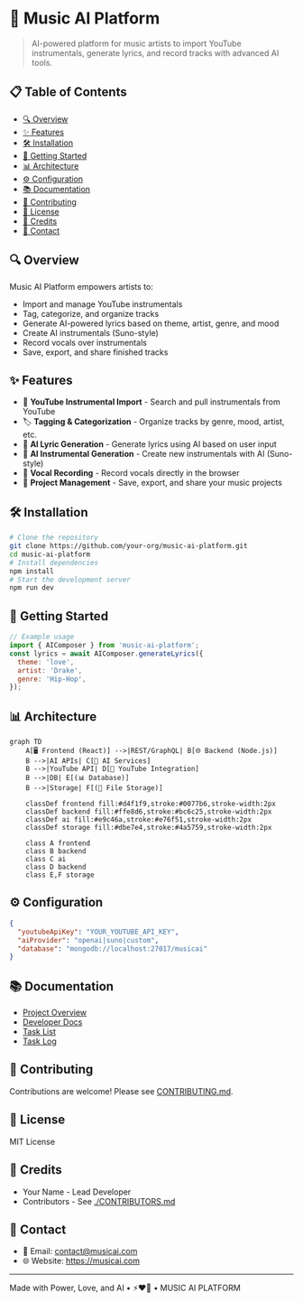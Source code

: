 # 🎵 Music AI Platform

> AI-powered platform for music artists to import YouTube instrumentals, generate lyrics, and record tracks with advanced AI tools.

## 📋 Table of Contents
- [🔍 Overview](#-overview)
- [✨ Features](#-features)
- [🛠️ Installation](#-installation)
- [🚀 Getting Started](#-getting-started)
- [📊 Architecture](#-architecture)
- [⚙️ Configuration](#-configuration)
- [📚 Documentation](#-documentation)
- [🤝 Contributing](#-contributing)
- [📃 License](#-license)
- [👥 Credits](#-credits)
- [📧 Contact](#-contact)

## 🔍 Overview

Music AI Platform empowers artists to:
- Import and manage YouTube instrumentals
- Tag, categorize, and organize tracks
- Generate AI-powered lyrics based on theme, artist, genre, and mood
- Create AI instrumentals (Suno-style)
- Record vocals over instrumentals
- Save, export, and share finished tracks

## ✨ Features
- 🎼 **YouTube Instrumental Import** - Search and pull instrumentals from YouTube
- 🏷️ **Tagging & Categorization** - Organize tracks by genre, mood, artist, etc.
- 🤖 **AI Lyric Generation** - Generate lyrics using AI based on user input
- 🎹 **AI Instrumental Generation** - Create new instrumentals with AI (Suno-style)
- 🎤 **Vocal Recording** - Record vocals directly in the browser
- 💾 **Project Management** - Save, export, and share your music projects

## 🛠️ Installation

```bash
# Clone the repository
git clone https://github.com/your-org/music-ai-platform.git
cd music-ai-platform
# Install dependencies
npm install
# Start the development server
npm run dev
```

## 🚀 Getting Started

```javascript
// Example usage
import { AIComposer } from 'music-ai-platform';
const lyrics = await AIComposer.generateLyrics({
  theme: 'love',
  artist: 'Drake',
  genre: 'Hip-Hop',
});
```

## 📊 Architecture

```mermaid
graph TD
    A[🖥️ Frontend (React)] -->|REST/GraphQL| B[🌐 Backend (Node.js)]
    B -->|AI APIs| C[🤖 AI Services]
    B -->|YouTube API| D[🎼 YouTube Integration]
    B -->|DB| E[(📊 Database)]
    B -->|Storage| F[(📁 File Storage)]

    classDef frontend fill:#d4f1f9,stroke:#0077b6,stroke-width:2px
    classDef backend fill:#ffe8d6,stroke:#bc6c25,stroke-width:2px
    classDef ai fill:#e9c46a,stroke:#e76f51,stroke-width:2px
    classDef storage fill:#dbe7e4,stroke:#4a5759,stroke-width:2px

    class A frontend
    class B backend
    class C ai
    class D backend
    class E,F storage
```

## ⚙️ Configuration

```json
{
  "youtubeApiKey": "YOUR_YOUTUBE_API_KEY",
  "aiProvider": "openai|suno|custom",
  "database": "mongodb://localhost:27017/musicai"
}
```

## 📚 Documentation
- [Project Overview](./project-overview.md)
- [Developer Docs](./dev/dev.md)
- [Task List](./dev/task-list.md)
- [Task Log](./dev/task-log.md)

## 🤝 Contributing
Contributions are welcome! Please see [CONTRIBUTING.md](./CONTRIBUTING.md).

## 📃 License
MIT License

## 👥 Credits
- Your Name - Lead Developer
- Contributors - See [./CONTRIBUTORS.md](./CONTRIBUTORS.md)

## 📧 Contact
- 📧 Email: contact@musicai.com
- 🌐 Website: https://musicai.com

---

Made with Power, Love, and AI • ⚡️❤️🤖 •  MUSIC AI PLATFORM 